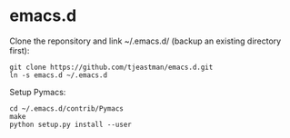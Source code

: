 emacs.d
=======
Clone the reponsitory and link ~/.emacs.d/ (backup an existing directory first):
```
git clone https://github.com/tjeastman/emacs.d.git
ln -s emacs.d ~/.emacs.d
```

Setup Pymacs:
```
cd ~/.emacs.d/contrib/Pymacs
make
python setup.py install --user
```
